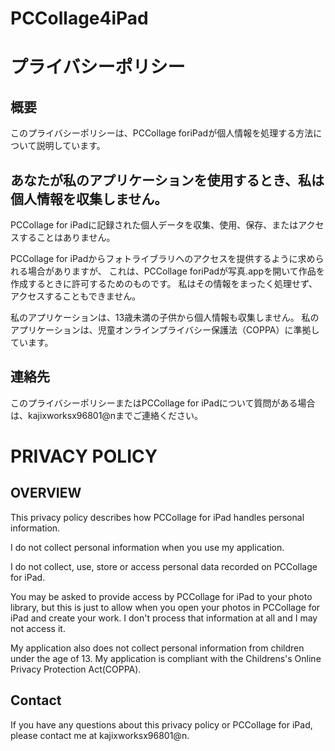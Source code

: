# PCCollage4iPad

# プライバシーポリシー

## 概要

このプライバシーポリシーは、PCCollage foriPadが個人情報を処理する方法について説明しています。

## あなたが私のアプリケーションを使用するとき、私は個人情報を収集しません。

PCCollage for iPadに記録された個人データを収集、使用、保存、またはアクセスすることはありません。

PCCollage for iPadからフォトライブラリへのアクセスを提供するように求められる場合がありますが、
これは、PCCollage foriPadが写真.appを開いて作品を作成するときに許可するためのものです。
私はその情報をまったく処理せず、アクセスすることもできません。

私のアプリケーションは、13歳未満の子供から個人情報も収集しません。
私のアプリケーションは、児童オンラインプライバシー保護法（COPPA）に準拠しています。

## 連絡先

このプライバシーポリシーまたはPCCollage for iPadについて質問がある場合は、kajixworksx96801@nまでご連絡ください。


# PRIVACY POLICY

## OVERVIEW

This privacy policy describes how PCCollage for iPad handles personal information.

I do not collect personal information when you use my application.

I do not collect, use, store or access personal data recorded on PCCollage for iPad.

You may be asked to provide access by PCCollage for iPad to your photo library, 
but this is just to allow when you open your photos in PCCollage for iPad and create your work.
I don't process that information at all and I may not access it.

My application also does not collect personal information from children under the age of 13.
My application is compliant with the Childrens's Online Privacy Protection Act(COPPA).

## Contact

If you have any questions about this privacy policy or PCCollage for iPad, please contact me at kajixworksx96801@n.
